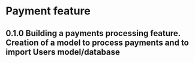 # Payment feature

## 0.1.0 Building a payments processing feature. Creation of a model to process payments and to import Users model/database 

